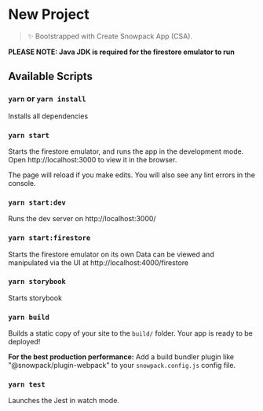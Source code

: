 # New Project

> ✨ Bootstrapped with Create Snowpack App (CSA).

**PLEASE NOTE: Java JDK is required for the firestore emulator to run**

## Available Scripts

### `yarn` or `yarn install`

Installs all dependencies

### `yarn start`

Starts the firestore emulator, and runs the app in the development mode.
Open http://localhost:3000 to view it in the browser.

The page will reload if you make edits.
You will also see any lint errors in the console.

### `yarn start:dev`

Runs the dev server on http://localhost:3000/

### `yarn start:firestore`

Starts the firestore emulator on its own
Data can be viewed and manipulated via the UI at http://localhost:4000/firestore

### `yarn storybook`

Starts storybook

### `yarn build`

Builds a static copy of your site to the `build/` folder.
Your app is ready to be deployed!

**For the best production performance:** Add a build bundler plugin like "@snowpack/plugin-webpack" to your `snowpack.config.js` config file.

### `yarn test`

Launches the Jest in watch mode.
